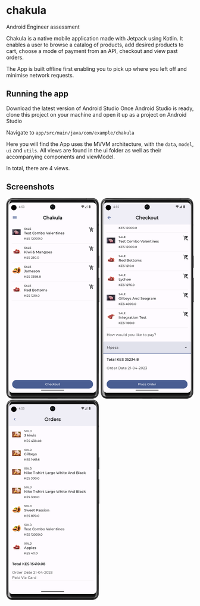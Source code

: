 # chakula
Android Engineer assessment

Chakula is a native mobile application made with Jetpack using Kotlin. It enables a user to browse a catalog of products, add desired products to cart,
choose a mode of payment from an API, checkout and view past orders.

The App is built offline first enabling you to pick up where you left off and minimise network requests.

## Running the app
Download the latest version of Android Studio
Once Android Studio is ready, clone this project on your machine and open it up as a project on Android Studio

Navigate to `app/src/main/java/com/example/chakula`

Here you will find the App uses the MVVM architecture, with the `data`, `model`, `ui` and `utils`. All views are found in the ui folder as well as their accompanying
components and viewModel.

In total, there are 4 views.

## Screenshots

<p float="left">
<img src="https://github.com/derekleiro/chakula/blob/main/app/src/main/java/com/example/chakula/screenshots/home.png" title="Home Page" alt="Home Page" width="250">
<img src="https://github.com/derekleiro/chakula/blob/main/app/src/main/java/com/example/chakula/screenshots/checkout.png" title="Checkout Page" alt="Checkout Page" width="250">
<img src="https://github.com/derekleiro/chakula/blob/main/app/src/main/java/com/example/chakula/screenshots/orders.png" title="Orders Page" alt="Orders Page" width="250">
</p>
  

